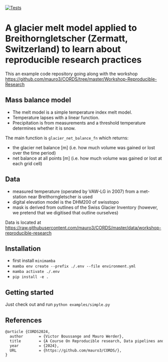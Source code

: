 [![Tests](https://github.com/vboussange/rere/actions/workflows/runtest.yml/badge.svg)](https://github.com/vboussange/rere/actions/workflows/runtest.yml)

# A glacier melt model applied to Breithorngletscher (Zermatt, Switzerland) to learn about reproducible research practices

This an example code repository going along with the workshop https://github.com/mauro3/CORDS/tree/master/Workshop-Reproducible-Research

## Mass balance model

- The melt model is a simple temperature index melt model.
- Temperature lapses with a linear function.
- Precipitation is from measurements and a threshold temperature determines whether it is snow.

The main function is `glacier_net_balance_fn` which returns:
- the glacier net balance [m] (i.e. how much volume was gained or lost
  over the time period)
- net balance at all points [m] (i.e. how much volume was gained or
  lost at each grid cell)


## Data

- measured temperature (operated by VAW-LG in 2007) from a met-station near Breithorngletscher is used
- digital elevation model is the DHM200 of swisstopo
- mask is derived from outlines of the Swiss Glacier Inventory (however, we pretend that we digitised that outline ourselves)

Data is located at https://raw.githubusercontent.com/mauro3/CORDS/master/data/workshop-reproducible-research


## Installation
- first install `minimamba`
- `mamba env create --prefix ./.env --file environment.yml`
- `mamba activate ./.env`
- `pip install -e .`

## Getting started
Just check out and run `python examples/simple.py`

## References
```latex
@article {CORDS2024,
  author       = {Victor Boussange and Mauro Werder},
  title        = {A Course On Reproducible research, Data pipelines and Scientific computing},
  year         = {2024},
  URL          = {https://github.com/mauro3/CORDS/},
}
```